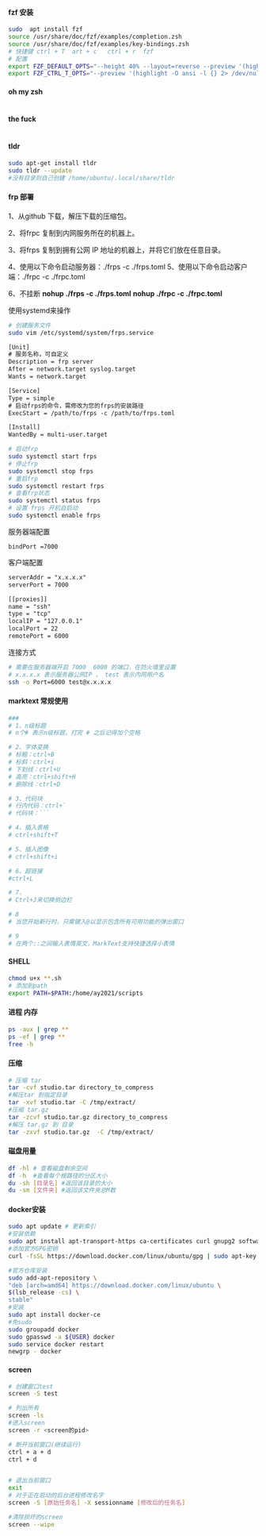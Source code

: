 #### fzf 安装

```bash
sudo  apt install fzf
source /usr/share/doc/fzf/examples/completion.zsh
source /usr/share/doc/fzf/examples/key-bindings.zsh
# 快捷键 ctrl + T  art + c   ctrl + r  fzf 
# 配置
export FZF_DEFAULT_OPTS="--height 40% --layout=reverse --preview '(highlight -O ansi {} || cat {}) 2> /dev/null | head -500'"
export FZF_CTRL_T_OPTS="--preview '(highlight -O ansi -l {} 2> /dev/null || cat {} || tree -C {}) 2> /dev/null | head -200'"
```

#### oh my zsh

```bash

```

#### the fuck

```bash

```

#### tldr

```bash
sudo apt-get install tldr
sudo tldr --update
#没有目录则自己创建 /home/ubuntu/.local/share/tldr
```

#### frp 部署

1、从github 下载，解压下载的压缩包。

2、将frpc 复制到内网服务所在的机器上。

3、将frps 复制到拥有公网 IP 地址的机器上，并将它们放在任意目录。

4、使用以下命令启动服务器：./frps -c ./frps.toml
5、使用以下命令启动客户端：./frpc -c ./frpc.toml

6、不挂断 **nohup ./frps -c ./frps.toml** **nohup ./frpc -c ./frpc.toml**

使用systemd来操作

```bash
# 创建服务文件
sudo vim /etc/systemd/system/frps.service
```

```tex
[Unit]
# 服务名称，可自定义
Description = frp server
After = network.target syslog.target
Wants = network.target

[Service]
Type = simple
# 启动frps的命令，需修改为您的frps的安装路径
ExecStart = /path/to/frps -c /path/to/frps.toml

[Install]
WantedBy = multi-user.target
```

```bash
# 启动frp
sudo systemctl start frps
# 停止frp
sudo systemctl stop frps
# 重启frp
sudo systemctl restart frps
# 查看frp状态
sudo systemctl status frps
# 设置 frps 开机自启动
sudo systemctl enable frps
```

服务器端配置

`bindPort =7000`

客户端配置

```tex
serverAddr = "x.x.x.x"
serverPort = 7000

[[proxies]]
name = "ssh"
type = "tcp"
localIP = "127.0.0.1"
localPort = 22
remotePort = 6000
```

连接方式

```bash
# 需要在服务器端开启 7000  6000 的端口，在防火墙里设置
# x.x.x.x 表示服务器公网IP ， test 表示内网用户名
ssh -o Port=6000 test@x.x.x.x
```

#### marktext 常规使用

```bash
###
# 1、n级标题
# n个# 表示n级标题，打完 # 之后记得加个空格

# 2、字体变换
# 标粗：ctrl+B
# 标斜：ctrl+i
# 下划线：ctrl+U
# 高亮：ctrl+shift+H
# 删除线：ctrl+D

# 3、代码块
# 行内代码：ctrl+`
# 代码块：```

# 4、插入表格
# ctrl+shift+T

# 5、插入图像
# ctrl+shift+i

# 6、超链接
#ctrl+L

# 7.
# Ctrl+J来切换侧边栏

# 8
# 当您开始新行时，只需键入@以显示包含所有可用功能的弹出窗口

# 9 
# 在两个::之间输入表情英文，MarkText支持快捷选择小表情
```

#### SHELL

```bash
chmod u+x **.sh
# 添加到path
export PATH=$PATH:/home/ay2021/scripts
```

#### 进程 内存

```bash
ps -aux | grep **
ps -ef | grep **
free -h
```

#### 压缩

```bash
# 压缩 tar
tar -cvf studio.tar directory_to_compress
#解压tar 到指定目录
tar -xvf studio.tar -C /tmp/extract/
#压缩 tar.gz
tar -zcvf studio.tar.gz directory_to_compress
#解压 tar.gz 到 目录
tar -zxvf studio.tar.gz  -C /tmp/extract/
```

#### 磁盘用量

```bash
df -hl # 查看磁盘剩余空间
df -h  #查看每个根路径的分区大小
du -sh [目录名] #返回该目录的大小
du -sm [文件夹] #返回该文件夹总M数
```

#### docker安装

```bash
sudo apt update # 更新索引
#安装依赖
sudo apt install apt-transport-https ca-certificates curl gnupg2 software-properties-common
#添加官方GPG密钥
curl -fsSL https://download.docker.com/linux/ubuntu/gpg | sudo apt-key add -

#官方仓库安装
sudo add-apt-repository \
"deb [arch=amd64] https://download.docker.com/linux/ubuntu \
$(lsb_release -cs) \
stable"
#安装
sudo apt install docker-ce
#免sudo
sudo groupadd docker
sudo gpasswd -a ${USER} docker
sudo service docker restart
newgrp - docker
```

#### screen

```bash
# 创建窗口test
screen -S test

# 列出所有
screen -ls
#进入screen
screen -r <screen的pid>

# 断开当前窗口(继续运行)
ctrl + a + d
ctrl + d


# 退出当前窗口
exit
# 对于正在启动的后台进程修改名字
screen -S [原始任务名] -X sessionname [修改后的任务名]

#清除损坏的screen
screen --wipe
```
